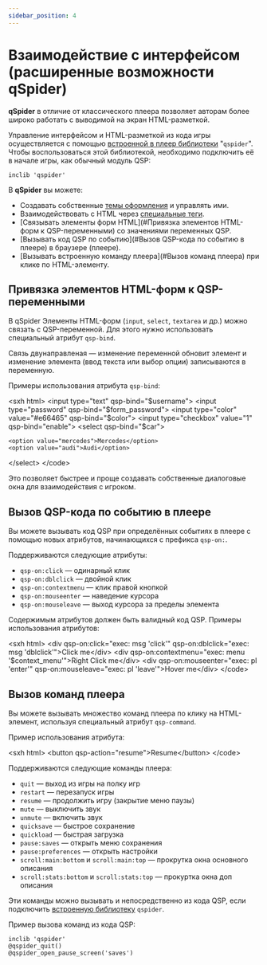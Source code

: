 ```yaml
---
sidebar_position: 4
---
```

# Взаимодействие с интерфейсом (расширенные возможности qSpider)

**qSpider** в отличие от классического плеера позволяет авторам более широко работать с выводимой на экран HTML-разметкой.

Управление интерфейсом и HTML-разметкой из кода игры осуществляется с помощью [встроенной в плеер библиотеки](qspider_inclib) "`qspider`". Чтобы воспользоваться этой библиотекой, необходимо подключить её в начале игры, как обычный модуль QSP:

```qsp
inclib 'qspider'
```

В **qSpider** вы можете:

* Создавать собственные [темы оформления](qspider_themes) и управлять ими.
* Взаимодействовать с HTML через [специальные теги](qspider_spectags).
* [Связывать элементы форм HTML](#Привязка элементов HTML-форм к QSP-переменными) со значениями переменных QSP.
* [Вызывать код QSP по событию](#Вызов QSP-кода по событию в плеере) в браузере (плеере).
* [Вызывать встроенную команду плеера](#Вызов команд плеера) при клике по HTML-элементу.

## Привязка элементов HTML-форм к QSP-переменными

В qSpider Элементы HTML-форм (`input`, `select`, `textarea` и др.) можно связать с QSP-переменной. Для этого нужно использовать специальный атрибут `qsp-bind`.

Связь двунаправленая — изменение переменной обновит элемент и изменение элемента (ввод текста или выбор опции) записываются в переменную.

Примеры использования атрибута `qsp-bind`:

\<sxh html\> \<input type="text" qsp-bind="\$username"\> \<input type="password" qsp-bind="\$form_password"\> \<input type="color" value="#e66465" qsp-bind="\$color"\> \<input type="checkbox" value="1" qsp-bind="enable"\> \<select qsp-bind="\$car"\>

    <option value="mercedes">Mercedes</option>
    <option value="audi">Audi</option>

\</select\> \</code\>

Это позволяет быстрее и проще создавать собственные диалоговые окна для взаимодействия с игроком.

## Вызов QSP-кода по событию в плеере

Вы можете вызывать код QSP при определённых событиях в плеере с помощью новых атрибутов, начинающихся с префикса `qsp-on:`.

Поддерживаются следующие атрибуты:

* `qsp-on:click` — одинарный клик
* `qsp-on:dblclick` — двойной клик
* `qsp-on:contextmenu` — клик правой кнопкой
* `qsp-on:mouseenter` — наведение курсора
* `qsp-on:mouseleave` — выход курсора за пределы элемента

Содержимым атрибутов должен быть валидный код QSP. Примеры использования атрибутов:

\<sxh html\> \<div qsp-on:click="exec: msg \'click\'" qsp-on:dblclick="exec: msg \'dblclick\'"\>Click me\</div\> \<div qsp-on:contextmenu="exec: menu \'\$context_menu\'"\>Right Click me\</div\> \<div qsp-on:mouseenter="exec: pl \'enter\'" qsp-on:mouseleave="exec: pl \'leave\'"\>Hover me\</div\> \</code\>

## Вызов команд плеера

Вы можете вызывать множество команд плеера по клику на HTML-элемент, используя специальный атрибут `qsp-command`.

Пример использования атрибута:

\<sxh html\> \<button qsp-action="resume"\>Resume\</button\> \</code\>

Поддерживаются следующие команды плеера:

* `quit` — выход из игры на полку игр
* `restart` — перезапуск игры
* `resume` — продолжить игру (закрытие меню паузы)
* `mute` — выключить звук
* `unmute` — включить звук
* `quicksave` — быстрое сохранение
* `quickload` — быстрая загрузка
* `pause:saves` — открыть меню сохранения
* `pause:preferences` — открыть настройки
* `scroll:main:bottom` и `scroll:main:top` — прокрутка окна основного описания
* `scroll:stats:bottom` и `scroll:stats:top` — прокуртка окна доп описания

Эти команды можно вызывать и непосредственно из кода QSP, если подключить [встроенную библиотеку](qspider_inclib) `qspider`.

Пример вызова команд из кода QSP:

```qsp
inclib 'qspider'
@qspider_quit()
@qspider_open_pause_screen('saves')
```
